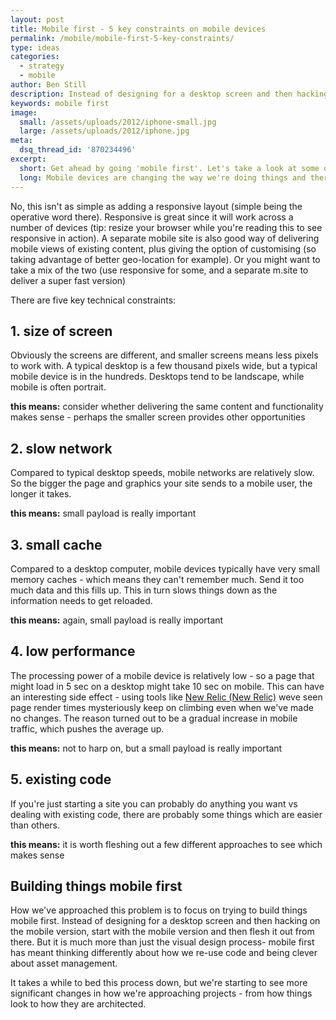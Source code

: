 ```yaml
---
layout: post
title: Mobile first - 5 key constraints on mobile devices
permalink: /mobile/mobile-first-5-key-constraints/
type: ideas
categories:
  - strategy
  - mobile
author: Ben Still
description: Instead of designing for a desktop screen and then hacking on the mobile version, mobile first means start with the mobile version and then flesh it out from there.
keywords: mobile first
image:
  small: /assets/uploads/2012/iphone-small.jpg
  large: /assets/uploads/2012/iphone.jpg
meta:
  dsq_thread_id: '870234496'
excerpt:
  short: Get ahead by going 'mobile first'. Let's take a look at some of the challenges we face when doing so.
  long: Mobile devices are changing the way we're doing things and there are many challenges along that path to integrate them with the more traditional websites designed for desktop only. One way is to go 'mobile first' and get the simple stuff over and done with ahead of the game. Let's take a look at some of those challenges we face.
---
```


No, this isn't as simple as adding a responsive layout (simple being the operative word there). Responsive is great since it will work across a number of devices (tip: resize your browser while you're reading this to see responsive in action). A separate mobile site is also good way of delivering mobile views of existing content, plus giving the option of customising (so taking advantage of better geo-location for example). Or you might want to take a mix of the two (use responsive for some, and a separate m.site to deliver a super fast version)

There are five key technical constraints:

## 1. size of screen

Obviously the screens are different, and smaller screens means less pixels to work with. A typical desktop is a few thousand pixels wide, but a typical mobile device is in the hundreds. Desktops tend to be landscape, while mobile is often portrait.

**this means:** consider whether delivering the same content and functionality makes sense - perhaps the smaller screen provides other opportunities

## 2. slow network

Compared to typical desktop speeds, mobile networks are relatively slow. So the bigger the page and graphics your site sends to a mobile user, the longer it takes.

**this means:** small payload is really important

## 3. small cache

Compared to a desktop computer, mobile devices typically have very small memory caches - which means they can't remember much. Send it too much data and this fills up. This in turn slows things down as the information needs to get reloaded.

**this means:** again, small payload is really important

## 4. low performance

The processing power of a mobile device is relatively low - so a page that might load in 5 sec on a desktop might take 10 sec on mobile. This can have an interesting side effect - using tools like [New Relic (New Relic)](http://newrelic.com) weve seen page render times mysteriously keep on climbing even when we've made no changes. The reason turned out to be a gradual increase in mobile traffic, which pushes the average up.

**this means:** not to harp on, but a small payload is really important

## 5. existing code

If you're just starting a site you can probably do anything you want vs dealing with existing code, there are probably some things which are easier than others.

**this means:** it is worth fleshing out a few different approaches to see which makes sense

## Building things mobile first

How we've approached this problem is to focus on trying to build things mobile first. Instead of designing for a desktop screen and then hacking on the mobile version, start with the mobile version and then flesh it out from there. But it is much more than just the visual design process- mobile first has meant thinking differently about how we re-use code and being clever about asset management.

It takes a while to bed this process down, but we're starting to see more significant changes in how we're approaching projects - from how things look to how they are architected.
